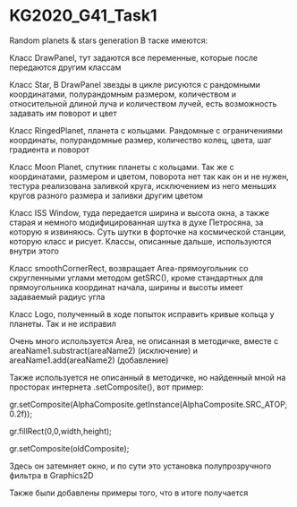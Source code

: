 # KG2020_G41_Task1
Random planets & stars generation
В таске имеются:

Класс DrawPanel, тут задаются все переменные, которые после передаются другим классам

Класс Star, В DrawPanel звезды в цикле рисуются с рандомными координатами, полурандомным размером, количеством и относительной длиной луча и количеством лучей, есть возможность задавать им поворот и цвет

Класс RingedPlanet, планета с кольцами. Рандомные с ограничениями координаты, полурандомные размер, количество колец, цвета, шаг градиента и поворот

Класс Moon Planet, спутник планеты с кольцами. Так же с координатами, размером и цветом, поворота нет так как он и не нужен, тестура реализована заливкой круга, исключением из него меньших кругов разного размера и заливки другим цветом

Класс ISS Window, туда передается ширина и высота окна, а также старая и немного модифицированная шутка в духе Петросяна, за которую я извиняюсь. Суть шутки в форточке на космической станции, которую класс и рисует. Классы, описанные дальше, используются внутри этого

Класс smoothCornerRect, возвращает Area-прямоугольник со скругленными углами методом getSRC(), кроме стандартных для прямоугольника координат начала, ширины и высоты имеет задаваемый радиус угла

Класс Logo, полученный в ходе попыток исправить кривые кольца у планеты. Так и не исправил 

Очень много используется Area, не описанная в методичке, вместе с areaName1.substract(areaName2) (исключение) и areaName1.add(areaName2) (добавление)

Также используется не описанный в методичке, но найденный мной на просторах интернета .setComposite(), вот пример:

gr.setComposite(AlphaComposite.getInstance(AlphaComposite.SRC_ATOP, 0.2f));

gr.fillRect(0,0,width,height);

gr.setComposite(oldComposite);

Здесь он затемняет окно, и по сути это установка полупрозручного фильтра в Graphics2D

Также были добавлены примеры того, что в итоге получается
